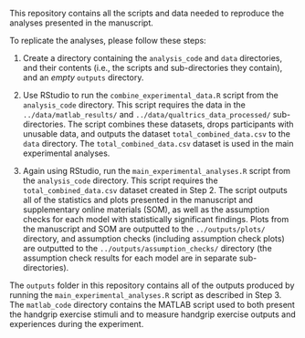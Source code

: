 This repository contains all the scripts and data needed to reproduce the analyses presented in the manuscript.

To replicate the analyses, please follow these steps:

  1. Create a directory containing the `analysis_code` and `data` directories, and their contents (i.e., the scripts and sub-directories they contain), and an _empty_ `outputs` directory.

  2. Use RStudio to run the `combine_experimental_data.R` script from the `analysis_code` directory. This script requires the data in the `../data/matlab_results/` and `../data/qualtrics_data_processed/` sub-directories. The script combines these datasets, drops participants with unusable data, and outputs the dataset `total_combined_data.csv` to the `data` directory. The `total_combined_data.csv` dataset is used in the main experimental analyses.
  
  3. Again using RStudio, run the `main_experimental_analyses.R` script from the `analysis_code` directory. This script requires the `total_combined_data.csv` dataset created in Step 2. The script outputs all of the statistics and plots presented in the manuscript and supplementary online materials (SOM), as well as the assumption checks for each model with statistically significant findings. Plots from the manuscript and SOM are outputted to the `../outputs/plots/` directory, and assumption checks (including assumption check plots) are outputted to the `../outputs/assumption_checks/` directory (the assumption check results for each model are in separate sub-directories). 
  
The `outputs` folder in this repository contains all of the outputs produced by running the `main_experimental_analyses.R` script as described in Step 3. The `matlab_code` directory contains the MATLAB script used to both present the handgrip exercise stimuli and to measure handgrip exercise outputs and experiences during the experiment.
